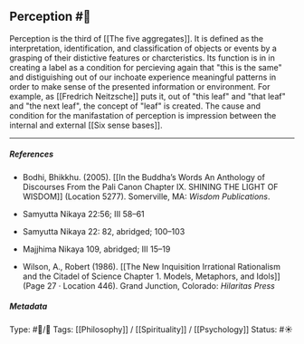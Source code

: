 ## Perception #🧠 

Perception is the third of [[The five aggregates]]. It is defined as the interpretation, identification, and classification of objects or events by a grasping of their distictive features or charcteristics. Its function is in in creating a label as a condition for percieving again that "this is the same" and distiguishing out of our inchoate experience meaningful patterns in order to make sense of the presented information or environment. For example, as [[Fredrich Neitzsche]] puts it, out of "this leaf" and "that leaf" and "the next leaf", the concept of "leaf" is created. The cause and condition for the manifastation of perception is impression between the internal and external [[Six sense bases]]. 

___

##### References

- Bodhi, Bhikkhu. (2005). [[In the Buddha’s Words An Anthology of Discourses From the Pali Canon Chapter IX. SHINING THE LIGHT OF WISDOM]] (Location 5277). Somerville, MA: _Wisdom Publications_.

- Samyutta Nikaya 22:56; III 58–61

- Samyutta Nikaya 22: 82, abridged; 100–103 

- Majjhima Nikaya 109, abridged; III 15–19

- Wilson, A., Robert (1986). [[The New Inquisition Irrational Rationalism and the Citadel of Science Chapter 1. Models, Metaphors, and Idols]] (Page 27 · Location 446). Grand Junction, Colorado: _Hilaritas Press_

##### Metadata

Type: #🔵/🔵 
Tags: [[Philosophy]] / [[Spirituality]] / [[Psychology]] 
Status: #☀️ 